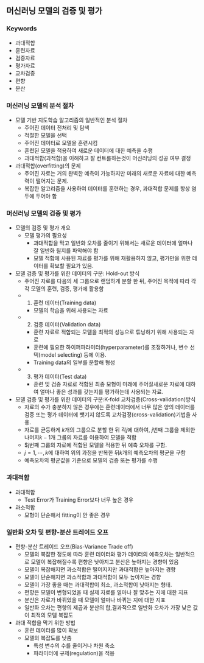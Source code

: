 ## 머신러닝 모델의 검증 및 평가
### Keywords
- 과대적합
- 훈련자료
- 검증자료
- 평가자료
- 교차검증
- 편향
- 분산
### 머신러닝 모델의 분석 절차
- 모델 기반 지도학습 알고리즘의 일반적인 분석 절차
  - 주어진 데이터 전처리 및 탐색
  - 적절한 모델을 선택
  - 주어진 데이터로 모델을 훈련시킴
  - 훈련된 모델을 적용하여 새로운 데이터에 대한 예측을 수행
  - 과대적합(과적합)을 이해하고 잘 컨트롤하는것이 머신러닝의 성공 여부 결정
- 과대적합(overfitting)의 문제
  - 주어진 자료는 거의 완벽한 예측이 가능하지만 미래의 새로운 자료에 대한 예측력이 떨어지는 문제.
  - 복잡한 알고리즘을 사용하여 데이터를 훈련하는 경우, 과대적합 문제를 항상 염두에 두어야 함
### 머신러닝 모델의 검증 및 평가
- 모델의 검증 및 평가 개요
  - 모델 평가의 필요성
    - 과대적합을 막고 일반화 오차를 줄이기 위해서는 새로운 데이터에 얼마나 잘 일반화 될지를 파악해야 함
    - 모델 적합에 사용된 자료를 평가를 위해 재활용하지 않고, 평가만을 위한 데이터를 확보할 필요가 있음.
- 모델 검증 및 평가를 위한 데이터의 구분: Hold-out 방식
  - 주어진 자료를 다음의 세 그룹으로 랜덤하게 분할 한 뒤, 주어진 목적에 따라 각각 모델의 훈련, 검증, 평가에 활용함
  - 1. 훈련 데이터(Training data)
    - 모델의 학습을 위해 사용되는 자료
  - 2. 검증 데이터(Validation data)
    - 훈련 자료로 적합되는 모델을 최적의 성능으로 튜닝하기 위해 사용되는 자료
    - 훈련에 필요한 하이퍼파라미터(hyperparameter)를 조정하거나, 변수 선택(model selecting) 등에 이용.
    - Training data의 일부를 분할해 형성
  - 3. 평가 데이터(Test data)
    -  훈련 및 검증 자료로 적합된 최종 모형이 미래에 주어질새로운 자료에 대하여 얼마나 좋은 성과를 갖는지를 평가하는데 사용되는 자료.
 - 모델 검증 및 평가를 위한 데이터의 구분:K-fold 교차검증(Cross-validation)방식
   - 자료의 수가 충분하지 않은 경우에는 훈련데이터에서 너무 많은 양의 데이터를 검증 또는 평가 데이터에 뺏기지 않도록 교차검정(cross-validation)기법을 사용.
   - 자료를 균등하게 $k$개의 그룹으로 분할 한 뒤 각$j$에 대하여, $j$번째 그룹을 제외한 나머지$k-1$개 그룹의 자료를 이용하여 모델을 적합
   - $j번째 그룹의 자료에 적합된 모델을 적용한 뒤 예측 오차를 구함.
   - $j=1,\cdots,k$에 대하여 위의 과정을 반복한 뒤$k$개의 예측오차의 평균을 구함
   - 예측오차의 평균값을 기준으로 모델의 검증 또는 평가를 수행
### 과대적합
- 과대적합
  - Test Error가 Training Error보다 너무 높은 경우
- 과소적합
  - 모형이 단순해서 fitting이 안 좋은 경우
### 일반화 오차 및 편향-분산 트레이드 오프
- 편향-분산 트레이드 오프(Bias-Variance Trade off)
  - 모델의 복잡한 정도에 따라 훈련 데이터와 평가 데이터의 예측오차는 일반적으로 모델이 복잡해질수록 편향은 낮아지고 분산은 높아지는 경향이 있음
  - 모델이 복잡해지면 과소적합은 떨어지지만 과대적합은 높아지는 경향
  - 모델이 단순해지면 과소적합과 과대적합이 모두 높아지는 경향
  - 모델이 가장 좋을 때는 과대적합이 최소, 과소적합이 낮아지는 형태.
  - 편향은 모델이 변형되었을 때 실제 자료를 얼마나 잘 맞추는 지에 대한 지표
  - 분산은 자료가 바뀌었을 때 모델이 얼마나 바뀌는 지에 대한 지표
  - 일반화 오차는 편향의 제곱과 분산의 합,결과적으로 일반화 오차가 가장 낮은 값이 최적의 모델 복잡도
- 과대 적합을 막기 위한 방법
  - 훈련 데이터를 많이 확보
  - 모델의 복잡도를 낮춤
    - 특성 변수의 수를 줄이거나 차원 축소
    - 파라미터에 규제(regulation)을 적용